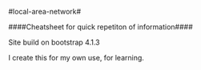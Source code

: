 #local-area-network#

####Cheatsheet for quick repetiton of information####

Site build on bootstrap 4.1.3

I create this for my own use, for learning.

